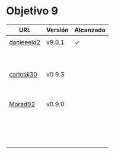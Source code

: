 # Objetivo 9

| URL                                                                  | Versión | Alcanzado |
|----------------------------------------------------------------------|---------|-----------|
| <!-- Enlace de sergioae19 -->                                        |         |           |
| [danieeeld2](https://github.com/danieeeld2/LogisticsRoutes/pull/109) | v9.0.1  | ✓         |
| <!-- Enlace de LuciaAnsino -->                                       |         |           |
| <!-- Enlace de Enaraque -->                                          |         |           |
| <!-- Enlace de giorgiogiovanni -->                                   |         |           |
| <!-- Enlace de PabloBarTo -->                                        |         |           |
| <!-- Enlace de danibarranqueroo -->                                  |         |           |
| <!-- Enlace de Amadocm -->                                           |         |           |
| <!-- Enlace de marinajcs -->                                         |         |           |
| <!-- Enlace de GiancaGrizzly -->                                     |         |           |
| <!-- Enlace de adelahera -->                                         |         |           |
| <!-- Enlace de puchy22 -->                                           |         |           |
| [carlotiii30](https://github.com/carlotiii30/organizacionSemanal/pull/99) | v0.9.3 | |
| <!-- Enlace de sergioffdez -->                                       |         |           |
| <!-- Enlace de DarckMonster -->                                      |         |           |
| <!-- Enlace de eugrdfolcha -->                                       |         |           |
| <!-- Enlace de diagmatrix -->                                        |         |           |
| <!-- Enlace de JaimeGM96 -->                                         |         |           |
| <!-- Enlace de javigp2002 -->                                        |         |           |
| <!-- Enlace de shvtwp -->                                            |         |           |
| <!-- Enlace de MarioGuisado -->                                      |         |           |
| <!-- Enlace de J P S -->                                             |         |           |
| [Morad02](https://github.com/Morad02/F1Data/pull/79)                 | v0.9.0  |           |
| <!-- Enlace de albertolj -->                                         |         |           |
| <!-- Enlace de Christianlr -->                                       |         |           |
| <!-- Enlace de pluque01 -->                                          |         |           |
| <!-- Enlace de josemponce -->                                        |         |           |
| <!-- Enlace de smallPingu -->                                        |         |           |
| <!-- Enlace de chelunike -->                                         |         |           |
| <!-- Enlace de M M M -->                                             |         |           |
| <!-- Enlace de moshidev -->                                          |         |           |
| <!-- Enlace de R L O E -->                                           |         |           |
| <!-- Enlace de migueruiz -->                                         |         |           |
| <!-- Enlace de Javito198 -->                                         |         |           |
| <!-- Enlace de Alvarosanpal95 -->                                    |         |           |
| <!-- Enlace de spmanolo -->                                          |         |           |
| <!-- Enlace de carlosservi -->                                       |         |           |
| <!-- Enlace de raultl12 -->                                          |         |           |
| <!-- Enlace de manuelvico0102 -->                                    |         |           |
| <!-- Enlace de johnwaves -->                                         |         |           |

